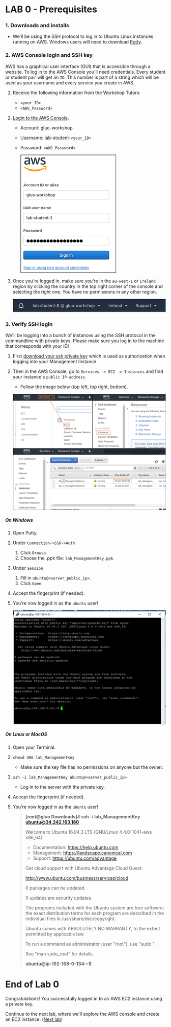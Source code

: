 # **LAB 0 - Prerequisites** #

### 1. Downloads and installs ###

* We'll be using the SSH protocol to log in to Ubuntu Linux instances running on AWS. Windows users will need to download [Putty](https://www.chiark.greenend.org.uk/~sgtatham/putty/latest.html).

### 2. AWS Console login and SSH key ###
AWS has a graphical user interface (GUI) that is accessible through a website.  To log in to the AWS Console you'll need credentials. Every student or student pair will get an `ID`. This number is part of a string which will be used as your username and every service you create in AWS.

1. Receive the following information from the Workshop Tutors:
    * `<your_ID>`
    * `<AWS_Password>`
1. [Login to the AWS Console](https://gluo-workshop.signin.aws.amazon.com/console).
    * Account: gluo-workshop
    * Username: lab-student-`<your_ID>`
    * Password: `<AWS_Password>`

        ![](../Images/AWSConsoleLogin.png?raw=true)

1. Once you're logged in, make sure you're in the `eu-west-1` or `Ireland` region by clicking the country in the top right corner of the console and selecting the right one. You have no permissions in any other region.

    ![](../Images/AWSRegionSelection.png?raw=true)
    
### 3. Verify SSH login ###
We'll be logging into a bunch of instances using the SSH protocol in the commandline with private keys. 
Please make sure you log in to the machine that corresponds with your ID!

1. First [download your ssh private key](http://studentinfo.gluo.cloud/index.html) which is used as authorization when logging into your Management Instance.
1. Then in the AWS Console, go to `Services -> EC2 -> Instances` and find your instance's `public IP-address`.
    * Follow the image below (top left, top right, bottom).
  
    ![](../Images/AWSGotoIntro.png?raw=true)

##### **On Windows**

1. Open Putty.
1. Under `Connection->SSH->Auth`
    1. Click `Browse`.
    1. Choose the .ppk file: `lab_ManagementKey.ppk`.
1. Under `Session`
    1. Fill in `ubuntu@<server_public_ip>`.
    1. Click `Open`.
1. Accept the fingerprint (if needed).
1. You're now logged in as the `ubuntu` user!
  
    ![](../Images/AWSPuttyLoginWindows.png?raw=true)
    
##### **On Linux or MacOS**

1. Open your Terminal.
1. `chmod 400 lab_ManagementKey` 
    * Make sure the key file has no permissions on anyone but the owner.
1. `ssh -i lab_ManagementKey ubuntu@<server_public_ip>` 
    * Log in to the server with the private key.
1. Accept the fingerprint (if needed).
1. You're now logged in as the `ubuntu` user!

    >**[root@gluo Downloads]# ssh -i lab_ManagementKey ubuntu@34.242.163.180**
    >
    >Welcome to Ubuntu 16.04.3 LTS (GNU/Linux 4.4.0-1041-aws x86_64)
    >
    > * Documentation:  https://help.ubuntu.com
    > * Management:     https://landscape.canonical.com
    > * Support:        https://ubuntu.com/advantage
    >
    >  Get cloud support with Ubuntu Advantage Cloud Guest:
    >
    >    http://www.ubuntu.com/business/services/cloud
    >
    >
    >0 packages can be updated.
    >
    >0 updates are security updates.
    >
    >
    >
    >The programs included with the Ubuntu system are free software;
    the exact distribution terms for each program are described in the
    individual files in /usr/share/doc/copyright.
    >
    >Ubuntu comes with ABSOLUTELY NO WARRANTY, to the extent permitted by
    applicable law.
    >
    >To run a command as administrator (user "root"), use "sudo <command>".
    >
    >See "man sudo_root" for details.
    >
    >
    >**ubuntu@ip-192-168-0-134:~$**
  
# End of Lab 0

Congratulations! You successfully logged in to an AWS EC2 instance using a private key.

Continue to the next lab, where we'll explore the AWS console and create an EC2 instance. ([Next lab](../Lab%201%20-%20AWS%20Console%20and%20EC2))

